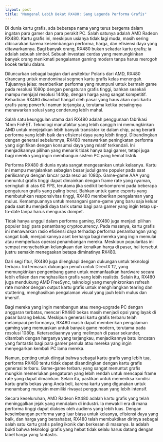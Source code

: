 ```yaml
---
layout: post
title: "Mengenal Lebih Dekat RX480: Sang Legenda Performa Grafis"
---
```


Di dunia kartu grafis, ada beberapa nama yang terus bergema dalam ingatan para gamer dan para perakit PC. Salah satunya adalah AMD Radeon RX480. Kartu grafis ini, meskipun usianya tidak lagi muda, masih sering dibicarakan karena keseimbangan performa, harga, dan efisiensi daya yang ditawarkannya. Bagi banyak orang, RX480 bukan sekadar kartu grafis; ia adalah sebuah simbol. Sebuah investasi cerdas yang memungkinkan banyak orang menikmati pengalaman gaming modern tanpa harus merogoh kocek terlalu dalam.

Diluncurkan sebagai bagian dari arsitektur Polaris dari AMD, RX480 dirancang untuk mendominasi segmen kartu grafis kelas menengah. Tujuannya jelas: memberikan performa yang mumpuni untuk bermain game pada resolusi 1080p dengan pengaturan grafis tinggi, bahkan sesekali mampu menjajal resolusi 1440p, dengan harga yang sangat kompetitif. Kehadiran RX480 disambut hangat oleh pasar yang haus akan opsi kartu grafis yang powerful namun terjangkau, terutama ketika pesaingnya menawarkan solusi yang cenderung lebih mahal.

Salah satu keunggulan utama dari RX480 adalah penggunaan fabrikasi 14nm FinFET. Teknologi manufaktur yang lebih canggih ini memungkinkan AMD untuk menjejalkan lebih banyak transistor ke dalam chip, yang berarti performa yang lebih baik dan efisiensi daya yang lebih tinggi. Dibandingkan dengan generasi sebelumnya, RX480 menawarkan peningkatan performa yang signifikan dengan konsumsi daya yang relatif terkendali. Ini menjadikannya pilihan yang menarik tidak hanya bagi gamer, tetapi juga bagi mereka yang ingin membangun sistem PC yang hemat listrik.

Performa RX480 di dunia nyata sangat mengesankan untuk kelasnya. Kartu ini mampu menjalankan sebagian besar judul game populer pada saat perilisannya dengan lancar pada resolusi 1080p. Game-game AAA yang menuntut grafis tinggi dapat dimainkan dengan frame rate yang nyaman, seringkali di atas 60 FPS, terutama jika sedikit berkompromi pada beberapa pengaturan grafis yang paling berat. Bahkan untuk game esports yang membutuhkan responsivitas tinggi, RX480 memberikan pengalaman yang mulus. Kemampuannya untuk menangani game-game yang baru saja keluar pada saat itu menjadi daya tarik utama bagi para gamer yang ingin tetap up-to-date tanpa harus menguras dompet.

Tidak hanya unggul dalam performa gaming, RX480 juga menjadi pilihan populer bagi para penambang cryptocurrency. Pada masanya, kartu grafis ini menawarkan rasio efisiensi daya terhadap performa penambangan yang sangat baik, menjadikannya aset berharga bagi mereka yang ingin memulai atau memperluas operasi penambangan mereka. Meskipun popularitas ini sempat menyebabkan kelangkaan dan kenaikan harga di pasar, hal tersebut justru semakin menegaskan betapa diminatinya RX480.

Dari segi fitur, RX480 juga dilengkapi dengan dukungan untuk teknologi terbaru. Ini termasuk dukungan penuh untuk DirectX 12, yang memungkinkan pengembang game untuk memanfaatkan hardware secara lebih efisien dan menghasilkan grafis yang lebih realistis. Selain itu, RX480 juga mendukung AMD FreeSync, teknologi yang menyinkronkan refresh rate monitor dengan output kartu grafis untuk menghilangkan tearing dan stuttering, menghasilkan pengalaman visual yang jauh lebih mulus dan imersif.

Bagi mereka yang ingin membangun atau meng-upgrade PC dengan anggaran terbatas, mencari RX480 bekas masih menjadi opsi yang layak di pasar barang bekas. Meskipun generasi kartu grafis terbaru telah melampaui performanya, RX480 masih dapat memberikan pengalaman gaming yang memuaskan untuk banyak game modern, terutama pada resolusi 1080p. Ketersediaannya yang melimpah di pasar sekunder, ditambah dengan harganya yang terjangkau, menjadikannya batu loncatan yang fantastis bagi para gamer pemula atau mereka yang ingin menyegarkan kembali PC lama mereka.

Namun, penting untuk diingat bahwa sebagai kartu grafis yang lebih tua, performa RX480 tentu tidak dapat disandingkan dengan kartu grafis generasi terbaru. Game-game terbaru yang sangat menuntut grafis mungkin memerlukan pengaturan yang lebih rendah untuk mencapai frame rate yang dapat dimainkan. Selain itu, pastikan untuk memeriksa kondisi kartu grafis bekas yang Anda beli, karena kartu yang digunakan untuk menambang mungkin memiliki riwayat penggunaan yang lebih intensif.

Secara keseluruhan, AMD Radeon RX480 adalah kartu grafis yang telah meninggalkan jejak yang mendalam di industri. Ia mewakili era di mana performa tinggi dapat diakses oleh audiens yang lebih luas. Dengan keseimbangan performa yang luar biasa untuk kelasnya, efisiensi daya yang baik, dan harga yang bersahabat, RX480 telah membuktikan dirinya sebagai salah satu kartu grafis paling ikonik dan berkesan di masanya. Ia adalah bukti bahwa teknologi grafis yang hebat tidak selalu harus datang dengan label harga yang fantastis.
